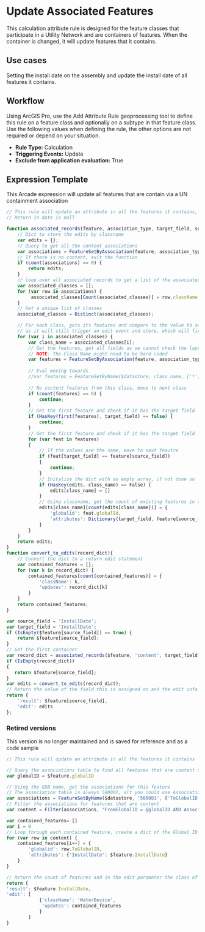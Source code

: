 # Update Associated Features

This calculation attribute rule is designed for the feature classes that participate in a Utility Network and are containers of features.  When the container is changed, it will update features that it contains.

## Use cases

Setting the install date on the assembly and update the install date of all features it contains.

## Workflow

Using ArcGIS Pro, use the Add Attribute Rule geoprocessing tool to define this rule on a feature class and optionally on a subtype in that feature class.  Use the following values when defining the rule, the other options are not required or depend on your situation.
  
  - **Rule Type:** Calculation
  - **Triggering Events:** Update
  - **Exclude from application evaluation:** True


## Expression Template

This Arcade expression will update all features that are contain via a UN containment association


```js
// This rule will update an attribute in all the features it contains, requires ArcGIS Pro 2.5
// Return in date is null

function associated_records(feature, association_type, target_field, source_field) {
    // Dict to store the edits by classname
    var edits = {};
    // Query to get all the content associations
    var associations = FeatureSetByAssociation(feature, association_type, null, null, ['className'], false);
    // If there is no content, exit the function
    if (count(associations) == 0) {
        return edits;
    }
    // loop over all associated records to get a list of the associated classes
    var associated_classes = [];
    for (var row in associations) {
         associated_classes[Count(associated_classes)] = row.className;
    }
    // Get a unique list of classes
    associated_classes = Distinct(associated_classes);

    // For each class, gets its features and compare to the value to set, if the value is already set, do not update it
    // as it will still trigger an edit event and store, which will fire Attribute Rules and change edit tracking
    for (var i in associated_classes) {
        var class_name = associated_classes[i];
        // Get the features, get all fields as we cannot check the layer ahead of time if it has the field to set
        // NOTE: The Class Name might need to be hard coded
        var features = FeatureSetByAssociation(feature, association_type, null, class_name, ['*'], false);
       
        // Eval moving towards
        //var features = FeatureSetByName($datastore, class_name, ['*'], false);
        
        // No content features from this class, move to next class
        if (count(features) == 0) {
            continue;
        }
        // Get the first feature and check if it has the target field
        if (HasKey(first(features), target_field) == false) {
            continue;
        }
        // Get the first feature and check if it has the target field
        for (var feat in features)
        {
            // If the values are the same, move to next feautre
            if (feat[target_field] == feature[source_field])
            {
                continue;
            }
            // Initalize the dict with an empty array, if not done so
            if (HasKey(edits, class_name) == False) {
                edits[class_name] = []
            }
            // Using classname, get the count of existing features in the array and use it to set the next features
            edits[class_name][count(edits[class_name])] = {
                'globalid': feat.globalId,
                'attributes': Dictionary(target_field, feature[source_field])
            }
        }
    }
    return edits;
}
function convert_to_edits(record_dict){
    // Convert the dict to a return edit statement
    var contained_features = [];
    for (var k in record_dict) {
        contained_features[count(contained_features)] = {
            'className': k,
            'updates': record_dict[k]
        }
    }
    return contained_features;
}

var source_field = 'InstallDate';
var target_field = 'InstallDate';
if (IsEmpty($feature[source_field]) == true) {
    return $feature[source_field];
}
// Get the first container
var record_dict = associated_records($feature, 'content', target_field, source_field);
if (IsEmpty(record_dict))
{
   return $feature[source_field];
}
var edits = convert_to_edits(record_dict);
// Return the value of the field this is assigned on and the edit info for the container
return {
    'result': $feature[source_field],
    'edit': edits
};
```

### Retired versions
This version is no longer maintained and is saved for reference and as a code sample 
```js
// This rule will update an attribute in all the features it contains

// Query the associations table to find all features that are content of feature.
var globalID = $feature.globalID

// Using the GDB name, get the associations for this feature
// The association table is always 500001, alt you could use Associations
var associations = FeatureSetByName($datastore, '500001', ['ToGlobalID','FromGlobalID','AssociationType'], false)
// Filter the associations for features that are content
var content = Filter(associations, "FromGlobalID = @globalID AND AssociationType = 2")

var contained_features= []
var i = 0
// Loop through each contained feature, create a dict of the Global ID and the new install date
for (var row in content) {
    contained_features[i++] = {
        'globalid': row.ToGlobalID,
        'attributes': {"InstallDate": $feature.InstallDate}    
    }
}

// Return the count of features and in the edit parameter the class of features to update and the list of updates
return {
'result': $feature.InstallDate,
'edit': [
            {'className': 'WaterDevice',
             'updates': contained_features
            } 
        ]
}
```
